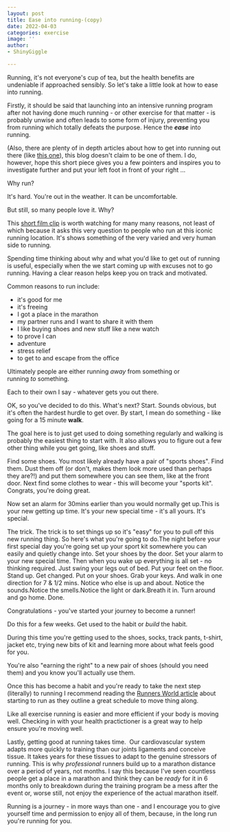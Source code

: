 ```yaml
---
layout: post
title: Ease into running-(copy)
date: 2022-04-03
categories: exercise
image: ''
author:
- ShinyGiggle

---
```

Running, it's not everyone's cup of tea, but the health benefits are undeniable if approached sensibly. So let's take a little look at how to ease into running.

Firstly, it should be said that launching into an intensive running program after not having done much running - or other exercise for that matter - is probably unwise and often leads to some form of injury, preventing you from running which totally defeats the purpose. Hence the **_ease_** into running.

(Also, there are plenty of in depth articles about how to get into running out there (like [this one](https://www.runnersworld.com/uk/training/beginners/a772727/how-to-start-running-today/)), this blog doesn't claim to be one of them. I do, however, hope this short piece gives you a few pointers and inspires you to investigate further and put your left foot in front of your right ...

Why run?

It's hard. You're out in the weather. It can be uncomfortable.

But still, so many people love it. Why?

This [short film clip](https://www.youtube.com/watch?v=GbMZC7YiXR8) is worth watching for many many reasons, not least of which because it asks this very question to people who run at this iconic running location. It's shows something of the very varied and very human side to running.

Spending time thinking about why and what you'd like to get out of running is useful, especially when the we start coming up with excuses not to go running. Having a clear reason helps keep you on track and motivated.

Common reasons to run include:

* it's good for me
* it's freeing
* I got a place in the marathon
* my partner runs and I want to share it with them
* I like buying shoes and new stuff like a new watch
* to prove I can
* adventure
* stress relief
* to get to and escape from the office

Ultimately people are either running _away_ from something or running _to_ something.

Each to their own I say - whatever gets you out there.

OK, so you've decided to do this. What's next? Start. Sounds obvious, but it's often the hardest hurdle to get over. By start, I mean do something - like going for a 15 minute **walk**.

The goal here is to just get used to doing something regularly and walking is probably the easiest thing to start with. It also allows you to figure out a few other thing while you get going, like shoes and stuff.

Find some shoes. You most likely already have a pair of "sports shoes". Find them. Dust them off (or don't, makes them look more used than perhaps they are?!) and put them somewhere you can see them, like at the front door. Next find some clothes to wear - this will become your "sports kit". Congrats, you're doing great.

Now set an alarm for 30mins earlier than you would normally get up.This is your new getting up time. It's your new special time - it's all yours. It's special.

The trick. The trick is to set things up so it's "easy" for you to pull off this new running thing. So here's what you're going to do.The night before your first special day you're going set up your sport kit somewhere you can easily and quietly change into. Set your shoes by the door. Set your alarm to your new special time. Then when you wake up everything is all set - no thinking required. Just swing your legs out of bed. Put your feet on the floor. Stand up. Get changed. Put on your shoes. Grab your keys. And walk in one direction for 7 & 1/2 mins. Notice who else is up and about. Notice the sounds.Notice the smells.Notice the light or dark.Breath it in. Turn around and go home. Done.

Congratulations - you've started your journey to become a runner!

Do this for a few weeks. Get used to the habit or _build_ the habit.

During this time you're getting used to the shoes, socks, track pants, t-shirt, jacket etc, trying new bits of kit and learning more about what feels good for you.

You're also "earning the right" to a new pair of shoes (should you need them) and you know you'll actually use them.

Once this has become a habit and you're ready to take the next step (literally) to running I recommend reading the [Runners World article](https://www.runnersworld.com/uk/training/beginners/a772727/how-to-start-running-today/) about starting to run as they outline a great schedule to move thing along.

Like all exercise running is easier and more efficient if your body is moving well. Checking in with your health practictioner is a great way to help ensure you're moving well.

Lastly, getting good at running takes time.  Our cardiovascular system adapts more quickly to training than our joints ligaments and conceive tissue. It takes years for these tissues to adapt to the genuine stressors of running. This is why _professional_ runners build up to a marathon distance over a period of years, not months. I say this because I've seen countless people get a place in a marathon and think they can be _ready_ for it in 6 months only to breakdown during the training program be a mess after the event or, worse still, not enjoy the experience of the actual marathon itself.

Running is a journey - in more ways than one - and I encourage you to give yourself time and permission to enjoy all of them, because, in the long run you're running for you.
